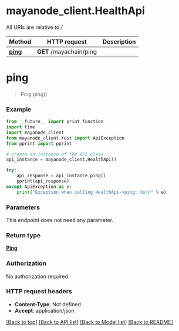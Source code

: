 # mayanode_client.HealthApi

All URIs are relative to */*

Method | HTTP request | Description
------------- | ------------- | -------------
[**ping**](HealthApi.md#ping) | **GET** /mayachain/ping | 

# **ping**
> Ping ping()



### Example
```python
from __future__ import print_function
import time
import mayanode_client
from mayanode_client.rest import ApiException
from pprint import pprint

# create an instance of the API class
api_instance = mayanode_client.HealthApi()

try:
    api_response = api_instance.ping()
    pprint(api_response)
except ApiException as e:
    print("Exception when calling HealthApi->ping: %s\n" % e)
```

### Parameters
This endpoint does not need any parameter.

### Return type

[**Ping**](Ping.md)

### Authorization

No authorization required

### HTTP request headers

 - **Content-Type**: Not defined
 - **Accept**: application/json

[[Back to top]](#) [[Back to API list]](../README.md#documentation-for-api-endpoints) [[Back to Model list]](../README.md#documentation-for-models) [[Back to README]](../README.md)

